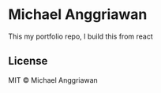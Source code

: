 # Michael Anggriawan

This my portfolio repo, I build this from react
## License

MIT © Michael Anggriawan